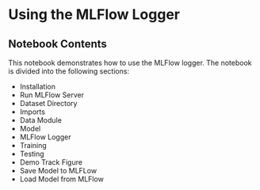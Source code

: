 # Using the MLFlow Logger

## Notebook Contents

This notebook demonstrates how to use the MLFlow logger. The notebook is divided into the following sections:

- Installation
- Run MLFlow Server
- Dataset Directory
- Imports
- Data Module
- Model
- MLFlow Logger
- Training
- Testing
- Demo Track Figure
- Save Model to MLFLow
- Load Model from MLFlow
